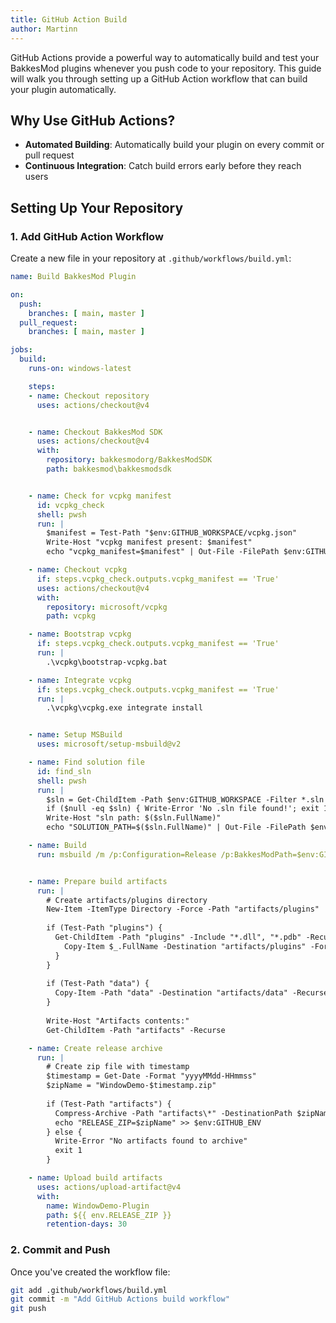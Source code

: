 ```yaml
---
title: GitHub Action Build
author: Martinn
---
```


GitHub Actions provide a powerful way to automatically build and test your BakkesMod plugins whenever you push code to your repository. This guide will walk you through setting up a GitHub Action workflow that can build your plugin automatically.

## Why Use GitHub Actions?

- **Automated Building**: Automatically build your plugin on every commit or pull request
- **Continuous Integration**: Catch build errors early before they reach users


## Setting Up Your Repository

### 1. Add GitHub Action Workflow

Create a new file in your repository at `.github/workflows/build.yml`:

```yaml
name: Build BakkesMod Plugin

on:
  push:
    branches: [ main, master ]
  pull_request:
    branches: [ main, master ]

jobs:
  build:
    runs-on: windows-latest

    steps:
    - name: Checkout repository
      uses: actions/checkout@v4


    - name: Checkout BakkesMod SDK
      uses: actions/checkout@v4
      with:
        repository: bakkesmodorg/BakkesModSDK
        path: bakkesmod\bakkesmodsdk


    - name: Check for vcpkg manifest
      id: vcpkg_check
      shell: pwsh
      run: |
        $manifest = Test-Path "$env:GITHUB_WORKSPACE/vcpkg.json"
        Write-Host "vcpkg manifest present: $manifest"
        echo "vcpkg_manifest=$manifest" | Out-File -FilePath $env:GITHUB_OUTPUT -Append

    - name: Checkout vcpkg
      if: steps.vcpkg_check.outputs.vcpkg_manifest == 'True'
      uses: actions/checkout@v4
      with:
        repository: microsoft/vcpkg
        path: vcpkg

    - name: Bootstrap vcpkg
      if: steps.vcpkg_check.outputs.vcpkg_manifest == 'True'
      run: |
        .\vcpkg\bootstrap-vcpkg.bat

    - name: Integrate vcpkg
      if: steps.vcpkg_check.outputs.vcpkg_manifest == 'True'
      run: |
        .\vcpkg\vcpkg.exe integrate install


    - name: Setup MSBuild
      uses: microsoft/setup-msbuild@v2

    - name: Find solution file
      id: find_sln
      shell: pwsh
      run: |
        $sln = Get-ChildItem -Path $env:GITHUB_WORKSPACE -Filter *.sln -Recurse | Select-Object -First 1
        if ($null -eq $sln) { Write-Error 'No .sln file found!'; exit 1 }
        Write-Host "sln path: $($sln.FullName)"
        echo "SOLUTION_PATH=$($sln.FullName)" | Out-File -FilePath $env:GITHUB_ENV -Append

    - name: Build
      run: msbuild /m /p:Configuration=Release /p:BakkesModPath=$env:GITHUB_WORKSPACE\bakkesmod /p:PostBuildEventUseInBuild=false $env:SOLUTION_PATH


    - name: Prepare build artifacts
      run: |
        # Create artifacts/plugins directory
        New-Item -ItemType Directory -Force -Path "artifacts/plugins"
        
        if (Test-Path "plugins") {
          Get-ChildItem -Path "plugins" -Include "*.dll", "*.pdb" -Recurse | ForEach-Object {
            Copy-Item $_.FullName -Destination "artifacts/plugins" -Force
          }
        }
        
        if (Test-Path "data") {
          Copy-Item -Path "data" -Destination "artifacts/data" -Recurse -Force
        }
        
        Write-Host "Artifacts contents:"
        Get-ChildItem -Path "artifacts" -Recurse

    - name: Create release archive
      run: |
        # Create zip file with timestamp
        $timestamp = Get-Date -Format "yyyyMMdd-HHmmss"
        $zipName = "WindowDemo-$timestamp.zip"
        
        if (Test-Path "artifacts") {
          Compress-Archive -Path "artifacts\*" -DestinationPath $zipName
          echo "RELEASE_ZIP=$zipName" >> $env:GITHUB_ENV
        } else {
          Write-Error "No artifacts found to archive"
          exit 1
        }

    - name: Upload build artifacts
      uses: actions/upload-artifact@v4
      with:
        name: WindowDemo-Plugin
        path: ${{ env.RELEASE_ZIP }}
        retention-days: 30
```


### 2. Commit and Push

Once you've created the workflow file:

```bash
git add .github/workflows/build.yml
git commit -m "Add GitHub Actions build workflow"
git push
```
